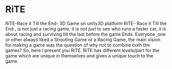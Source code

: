 RiTE
====

RiTE-Race it Till the End- 3D Game on unity3D platform
RiTE- Race it Till the End , is not just a racing game, it is not just to see who runs a faster car, it is about racing and surviving till the last before the game Ends. Everyone ,one or other always liked a Shooting Game or a Racing Game, the main vision for making a game was the question of why not to combine both the games?
So, here I present you RiTE. RiTE has different levels/part for the game which are unique in themselves and gives a unique touch to the game.
